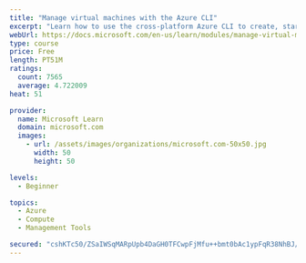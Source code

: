 ```yaml
---
title: "Manage virtual machines with the Azure CLI"
excerpt: "Learn how to use the cross-platform Azure CLI to create, start, stop, and perform other management tasks related to virtual machines in Azure."
webUrl: https://docs.microsoft.com/en-us/learn/modules/manage-virtual-machines-with-azure-cli/
type: course
price: Free
length: PT51M
ratings:
  count: 7565
  average: 4.722009
heat: 51

provider:
  name: Microsoft Learn
  domain: microsoft.com
  images:
    - url: /assets/images/organizations/microsoft.com-50x50.jpg
      width: 50
      height: 50

levels:
  - Beginner

topics:
  - Azure
  - Compute
  - Management Tools

secured: "cshKTc50/ZSaIWSqMARpUpb4DaGH0TFCwpFjMfu++bmt0bAc1ypFqR38NhBJ/Ku0vUTCunLjGC1V5AtVeUZn0vQJqZk3G7BcNbOq0MUjA6lwmzmlnyNOzpxuuyL2hScsVGG4v+J/2KKHNZl8g0bb80SOK+tKajZZ7ekQm76qbny/cDtm/gIcs8e79jMC510MLDANkYDvBi0Rwu8jwvPnO/HhzYq04iy65uvrKCR46/9U7ZMTvIgdZWyjDKAyfumUIOlNUV0yj3+GEv/e3DCmmMjP9YoBQDEgGi5XHXgnvbF8xqlG5FwK9h6+lMRA1VZIV4Ge4c1lxFEHBKCOf36QaDM/oNhtED4M6yyXKU9ivOlxbZLxB49UxnYXmbi930fnjcgftLPUZtWPK1C3/y2DwIbW0dgH8Zj+aGB8sLNOW0w=;x4Q4MlqJlUleVbG/9A4QVg=="
---
```


